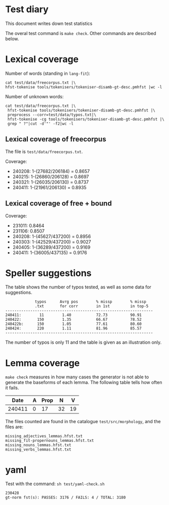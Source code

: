 Test diary
==========

This document writes down test statistics

The overal test command is `make check`. Other commands are described below.


# Lexical coverage 
Number of words (standing in `lang-fit`):

```
cat test/data/freecorpus.txt |\
hfst-tokenise tools/tokenisers/tokeniser-disamb-gt-desc.pmhfst |wc -l
```

Number of unknown words:

```
cat test/data/freecorpus.txt |\
 hfst-tokenise tools/tokenisers/tokeniser-disamb-gt-desc.pmhfst |\
 preprocess --corr=test/data/typos.txt|\
 hfst-tokenise -cg tools/tokenisers/tokeniser-disamb-gt-desc.pmhfst |\
 grep " ?"|cut -d'"' -f2|wc -l
```


## Lexical coverage of freecorpus

The file is `test/data/freecorpus.txt`.

Coverage:

- 240208: 1-(27682/206184) = 0.8657
- 240215: 1-(26860/206128) = 0.8697
- 240321: 1-(26035/206130) = 0.8737
- 240411: 1-(21961/206130) = 0.8935


## Lexical coverage of free + bound

Coverage:

- 231011: 0.8464 
- 231106: 0.8507
- 240208: 1-(45627/437200) = 0.8956
- 240303: 1-(42529/437200) = 0.9027 
- 240405: 1-(36289/437200) = 0.9169
- 240411: 1-(36005/437135) = 0.9176
  




# Speller suggestions

The table shows the number of typos tested, as well as some data
for suggestions.

```
             typos      Avrg pos        % missp        % missp
             .txt       for corr        in 1st         in top-5     
-----------------------------------------------------------------
240411:        11        1.40           72.73          90.91        
240422:       150        1.35           66.67          78.52       
240422b:      150        1.05           77.61          80.60       
240424:       220        1.11           81.96          85.57       
-----------------------------------------------------------------
```

The number of typos is only 11 and the table is given as an illustration only.



# Lemma coverage

`make check` measures in how many cases the generator is not able to generate the baseforms of each lemma. The following table tells how often it fails.

| Date   |  A | Prop |  N  | V  |
|--------|----|------|-----|----|
| 240411 |  0 |  17  |  32 | 19 |

The files counted are found in the catalogue `test/src/morphology`, and the files are:

```
missing_adjectives_lemmas.hfst.txt
missing_fit-propernouns_lemmas.hfst.txt
missing_nouns_lemmas.hfst.txt
missing_verbs_lemmas.hfst.txt
```


# yaml

Test with the command: `sh test/yaml-check.sh` 

```
230428
gt-norm fst(s): PASSES: 3176 / FAILS: 4 / TOTAL: 3180
```

